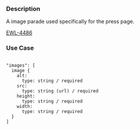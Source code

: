 ### Description
A image parade used specifically for the press page. 

[EWL-4486](https://issues.ama-assn.org/browse/EWL-4486)

### Use Case

~~~

"images": [
  image {
    alt:
      type: string / required
    src:
      type: string (url) / required
    height:
      type: string / required
    width:
      type: string / required
  }
]
 
~~~
